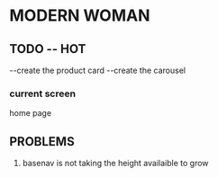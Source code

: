 # MODERN WOMAN 

## TODO -- HOT 
--create the product card 
--create the carousel 

### current screen 
home page 

## PROBLEMS 
  1. basenav is not taking the height availaible to grow
